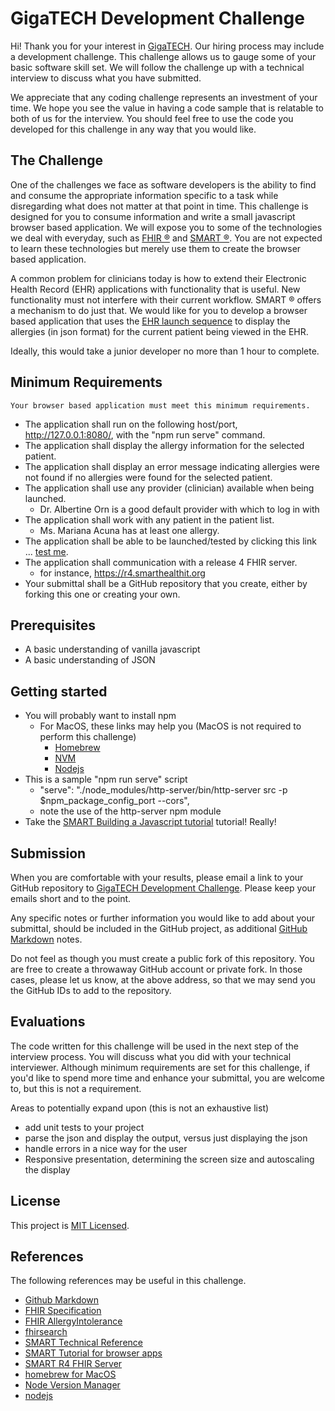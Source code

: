 # GigaTECH Development Challenge

Hi! Thank you for your interest in [GigaTECH][gigatech]. Our hiring process may include a development challenge. This challenge allows us to gauge some of your basic software skill set. We will follow the challenge up with a technical interview to discuss what you have submitted.

We appreciate that any coding challenge represents an investment of your time. We hope you see the value in having a code sample that is relatable to both of us for the interview. You should feel free to use the code you developed for this challenge in any way that you would like.

## The Challenge

One of the challenges we face as software developers is the ability to find and consume the appropriate information specific to a task while disregarding what does not matter at that point in time. This challenge is designed for you to consume information and write a small javascript browser based application. We will expose you to some of the technologies we deal with everyday, such as [FHIR &reg;][fhir] and [SMART &reg;][smarttech]. You are not expected to learn these technologies but merely use them to create the browser based application.

A common problem for clinicians today is how to extend their Electronic Health Record (EHR) applications with functionality that is useful. New functionality must not interfere with their current workflow. SMART &reg; offers a mechanism to do just that. We would like for you to develop a browser based application that uses the [EHR launch sequence](http://www.hl7.org/fhir/smart-app-launch/#ehr-launch-sequence) to display the allergies (in json format) for the current patient being viewed in the EHR.

Ideally, this would take a junior developer no more than 1 hour to complete.

## Minimum Requirements

    Your browser based application must meet this minimum requirements.

- The application shall run on the following host/port, http://127.0.0.1:8080/, with the "npm run serve" command.
- The application shall display the allergy information for the selected patient.
- The application shall display an error message indicating allergies were not found if no allergies were found for the selected patient.
- The application shall use any provider (clinician) available when being launched.
  - Dr. Albertine Orn is a good default provider with which to log in with
- The application shall work with any patient in the patient list.
  - Ms. Mariana Acuna has at least one allergy.
- The application shall be able to be launched/tested by clicking this link ... [test me](http://127.0.0.1:8080/launch.html?launch=eyJhIjoiMSJ9&iss=https%3A%2F%2Flaunch.smarthealthit.org%2Fv%2Fr4%2Ffhir).
- The application shall communication with a release 4 FHIR server.
  - for instance, https://r4.smarthealthit.org
- Your submittal shall be a GitHub repository that you create, either by forking this one or creating your own.

## Prerequisites

- A basic understanding of vanilla javascript
- A basic understanding of JSON

## Getting started

- You will probably want to install npm
  - For MacOS, these links may help you (MacOS is not required to perform this challenge)
    - [Homebrew][homebrew]
    - [NVM][nvm]
    - [Nodejs][node]
- This is a sample "npm run serve" script
  - "serve": "./node_modules/http-server/bin/http-server src -p $npm_package_config_port --cors",
  - note the use of the http-server npm module
- Take the [SMART Building a Javascript tutorial][smarttutorial] tutorial! Really!

## Submission

When you are comfortable with your results, please email a link to your GitHub repository to [GigaTECH Development Challenge][gthr]. Please keep your emails short and to the point.

Any specific notes or further information you would like to add about your submittal, should be included in the GitHub project, as additional [GitHub Markdown][ghmd] notes.

Do not feel as though you must create a public fork of this repository. You are free to create a throwaway GitHub account or private fork. In those cases, please let us know, at the above address, so that we may send you the GitHub IDs to add to the repository.

## Evaluations

The code written for this challenge will be used in the next step of the interview process. You will discuss what you did with your technical interviewer. Although minimum requirements are set for this challenge, if you'd like to spend more time and enhance your submittal, you are welcome to, but this is not a requirement.

Areas to potentially expand upon (this is not an exhaustive list)

- add unit tests to your project
- parse the json and display the output, versus just displaying the json
- handle errors in a nice way for the user
- Responsive presentation, determining the screen size and autoscaling the display

## License

This project is [MIT Licensed](LICENSE).

## References

The following references may be useful in this challenge.

- [Github Markdown][ghmd]
- [FHIR Specification][fhir]
- [FHIR AllergyIntolerance][fhirallergy]
- [fhirsearch][fhirsearch]
- [SMART Technical Reference][smarttech]
- [SMART Tutorial for browser apps][smarttutorial]
- [SMART R4 FHIR Server][smartr4fhirserver]
- [homebrew for MacOS][homebrew]
- [Node Version Manager][nvm]
- [nodejs][node]

[gthr]: mailto:HR@giagatech.net?subject=[GigaTECH%20Development%20Challenge]%20Submittal "GigaTECH HR email submittal"
[gigatech]: https://gigatech.net "GigaTECH Home"
[ghmd]: https://guides.github.com/features/mastering-markdown/ "Github Markdown"
[smarttech]: http://docs.smarthealthit.org/ "SMART technical reference"
[smarttutorial]: http://docs.smarthealthit.org/tutorials/javascript/ "SMART browser application tutorial"
[smartr4fhirserver]: https://r3.smarthealthit.org "SMART R4 FHIR Server"
[fhir]: https://hl7.org/fhir "FHIR Specification"
[fhirallergy]: https://www.hl7.org/fhir/allergyintolerance.html "FHIR AllergyIntolerance"
[fhirsearch]: https://www.hl7.org/fhir/search.html "FHIR Search"
[homebrew]: https://brew.sh/ "MacOS Homebrew"
[nvm]: https://github.com/nvm-sh/nvm/blob/master/README.md "Node version manager"
[node]: https://nodejs.org/en/ "Node JS"
